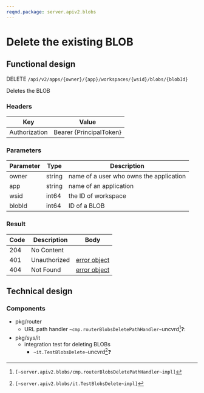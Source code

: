 ```yaml
---
reqmd.package: server.apiv2.blobs
---
```


# Delete the existing BLOB

## Functional design

DELETE `/api/v2/apps/{owner}/{app}/workspaces/{wsid}/blobs/{blobId}`

Deletes the BLOB

### Headers

| Key | Value |
| --- | --- |
| Authorization | Bearer {PrincipalToken} |

### Parameters

| Parameter | Type | Description |
| --- | --- | --- |
| owner | string | name of a user who owns the application |
| app | string | name of an application |
| wsid | int64 | the ID of workspace |
| blobId | int64 | ID of a BLOB |

### Result

| Code | Description | Body |
| --- | --- | --- |
| 204 | No Content |  |
| 401 | Unauthorized | [error object](errors.md) |
| 404 | Not Found | [error object](errors.md) |

## Technical design

### Components

- pkg/router
  - URL path handler `~cmp.routerBlobsDeletePathHandler~`uncvrd[^1]❓:
- pkg/sys/it
  - integration test for deleting BLOBs
    - `~it.TestBlobsDelete~`uncvrd[^2]❓

[^1]: `[~server.apiv2.blobs/cmp.routerBlobsDeletePathHandler~impl]`
[^2]: `[~server.apiv2.blobs/it.TestBlobsDelete~impl]`
